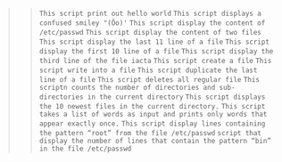 >>`This script print out hello world`
>>`This script displays a confused smiley "(Ôo)'`
>>`This script display the content of /etc/passwd`
>>`This script display the content of two files`
>>`This script display the last 11 line of a file`
>>`This script display the first 10 line of a file`
>>`This script display the third line of the file iacta`
>>`This script create a file`
>>`This script write into a file`
>>`This script duplicate the last line of a file`
>>`This script deletes all regular file`
>>`This scriptn counts the number of directories and sub-directories in the current directory`
>>`This script displays the 10 newest files in the current directory.`
>>`This script takes a list of words as input and prints only words that appear exactly once.`
>>`This script display lines containing the pattern “root” from the file /etc/passwd`
>>`script that display the number of lines that contain the pattern “bin” in the file /etc/passwd`
